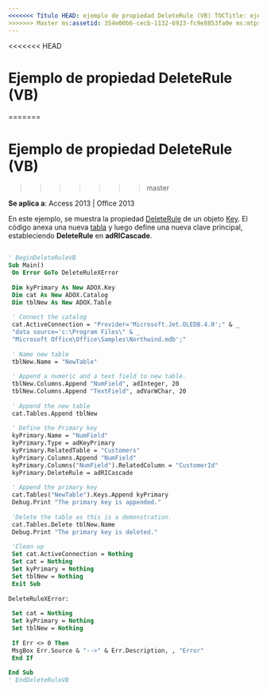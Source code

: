 ```yaml
---
<<<<<<< Título HEAD: ejemplo de propiedad DeleteRule (VB) TOCTitle: ejemplo de propiedad DeleteRule (VB) === título: ejemplo de propiedad DeleteRule (VB) TOCTitle: ejemplo de propiedad DeleteRule (VB)
>>>>>>> Master ms:assetid: 354e00b6-cecb-1132-6923-fc9e8853fa0e ms:mtpsurl: https://msdn.microsoft.com/library/JJ249114(v=office.15) ms:contentKeyID: ms.date 48544142: 18/09/2015 mtps_version: Office.15
---
```


<<<<<<< HEAD
# <a name="deleterule-property-example-vb"></a>Ejemplo de propiedad DeleteRule (VB)
=======
# <a name="deleterule-property-example-vb"></a>Ejemplo de propiedad DeleteRule (VB)
>>>>>>> master


**Se aplica a**: Access 2013 | Office 2013

En este ejemplo, se muestra la propiedad [DeleteRule](deleterule-property-adox.md) de un objeto [Key](key-object-adox.md). El código anexa una nueva [tabla](table-object-adox.md) y luego define una nueva clave principal, estableciendo **DeleteRule** en **adRICascade**.

```vb 
 
' BeginDeleteRuleVB 
Sub Main() 
 On Error GoTo DeleteRuleXError 
 
 Dim kyPrimary As New ADOX.Key 
 Dim cat As New ADOX.Catalog 
 Dim tblNew As New ADOX.Table 
 
 ' Connect the catalog 
 cat.ActiveConnection = "Provider='Microsoft.Jet.OLEDB.4.0';" & _ 
 "data source='c:\Program Files\" & _ 
 "Microsoft Office\Office\Samples\Northwind.mdb';" 
 
 ' Name new table 
 tblNew.Name = "NewTable" 
 
 ' Append a numeric and a text field to new table. 
 tblNew.Columns.Append "NumField", adInteger, 20 
 tblNew.Columns.Append "TextField", adVarWChar, 20 
 
 ' Append the new table 
 cat.Tables.Append tblNew 
 
 ' Define the Primary key 
 kyPrimary.Name = "NumField" 
 kyPrimary.Type = adKeyPrimary 
 kyPrimary.RelatedTable = "Customers" 
 kyPrimary.Columns.Append "NumField" 
 kyPrimary.Columns("NumField").RelatedColumn = "CustomerId" 
 kyPrimary.DeleteRule = adRICascade 
 
 ' Append the primary key 
 cat.Tables("NewTable").Keys.Append kyPrimary 
 Debug.Print "The primary key is appended." 
 
 'Delete the table as this is a demonstration. 
 cat.Tables.Delete tblNew.Name 
 Debug.Print "The primary key is deleted." 
 
 'Clean up 
 Set cat.ActiveConnection = Nothing 
 Set cat = Nothing 
 Set kyPrimary = Nothing 
 Set tblNew = Nothing 
 Exit Sub 
 
DeleteRuleXError: 
 
 Set cat = Nothing 
 Set kyPrimary = Nothing 
 Set tblNew = Nothing 
 
 If Err <> 0 Then 
 MsgBox Err.Source & "-->" & Err.Description, , "Error" 
 End If 
 
End Sub 
' EndDeleteRuleVB 
```

